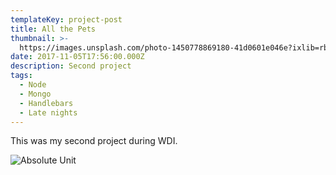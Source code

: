 ```yaml
---
templateKey: project-post
title: All the Pets
thumbnail: >-
  https://images.unsplash.com/photo-1450778869180-41d0601e046e?ixlib=rb-1.2.1&ixid=eyJhcHBfaWQiOjEyMDd9&auto=format&fit=crop&w=1450&q=80
date: 2017-11-05T17:56:00.000Z
description: Second project
tags:
  - Node
  - Mongo
  - Handlebars
  - Late nights
---
```

This was my second project during WDI.

![Absolute Unit](/img/absolute-unit-1.jpg)
